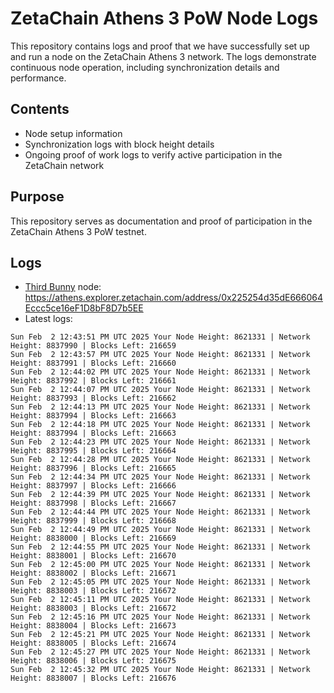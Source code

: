 # ZetaChain Athens 3 PoW Node Logs
This repository contains logs and proof that we have successfully set up and run a node on the ZetaChain Athens 3 network. The logs demonstrate continuous node operation, including synchronization details and performance.

## Contents
- Node setup information
- Synchronization logs with block height details
- Ongoing proof of work logs to verify active participation in the ZetaChain network

## Purpose
This repository serves as documentation and proof of participation in the ZetaChain Athens 3 PoW testnet.

## Logs

- [Third Bunny](https://thirdbunny.xyz/) node: https://athens.explorer.zetachain.com/address/0x225254d35dE666064Eccc5ce16eF1D8bF8D7b5EE
- Latest logs:
```
Sun Feb  2 12:43:51 PM UTC 2025 Your Node Height: 8621331 | Network Height: 8837990 | Blocks Left: 216659
Sun Feb  2 12:43:57 PM UTC 2025 Your Node Height: 8621331 | Network Height: 8837991 | Blocks Left: 216660
Sun Feb  2 12:44:02 PM UTC 2025 Your Node Height: 8621331 | Network Height: 8837992 | Blocks Left: 216661
Sun Feb  2 12:44:07 PM UTC 2025 Your Node Height: 8621331 | Network Height: 8837993 | Blocks Left: 216662
Sun Feb  2 12:44:13 PM UTC 2025 Your Node Height: 8621331 | Network Height: 8837994 | Blocks Left: 216663
Sun Feb  2 12:44:18 PM UTC 2025 Your Node Height: 8621331 | Network Height: 8837994 | Blocks Left: 216663
Sun Feb  2 12:44:23 PM UTC 2025 Your Node Height: 8621331 | Network Height: 8837995 | Blocks Left: 216664
Sun Feb  2 12:44:28 PM UTC 2025 Your Node Height: 8621331 | Network Height: 8837996 | Blocks Left: 216665
Sun Feb  2 12:44:34 PM UTC 2025 Your Node Height: 8621331 | Network Height: 8837997 | Blocks Left: 216666
Sun Feb  2 12:44:39 PM UTC 2025 Your Node Height: 8621331 | Network Height: 8837998 | Blocks Left: 216667
Sun Feb  2 12:44:44 PM UTC 2025 Your Node Height: 8621331 | Network Height: 8837999 | Blocks Left: 216668
Sun Feb  2 12:44:49 PM UTC 2025 Your Node Height: 8621331 | Network Height: 8838000 | Blocks Left: 216669
Sun Feb  2 12:44:55 PM UTC 2025 Your Node Height: 8621331 | Network Height: 8838001 | Blocks Left: 216670
Sun Feb  2 12:45:00 PM UTC 2025 Your Node Height: 8621331 | Network Height: 8838002 | Blocks Left: 216671
Sun Feb  2 12:45:05 PM UTC 2025 Your Node Height: 8621331 | Network Height: 8838003 | Blocks Left: 216672
Sun Feb  2 12:45:11 PM UTC 2025 Your Node Height: 8621331 | Network Height: 8838003 | Blocks Left: 216672
Sun Feb  2 12:45:16 PM UTC 2025 Your Node Height: 8621331 | Network Height: 8838004 | Blocks Left: 216673
Sun Feb  2 12:45:21 PM UTC 2025 Your Node Height: 8621331 | Network Height: 8838005 | Blocks Left: 216674
Sun Feb  2 12:45:27 PM UTC 2025 Your Node Height: 8621331 | Network Height: 8838006 | Blocks Left: 216675
Sun Feb  2 12:45:32 PM UTC 2025 Your Node Height: 8621331 | Network Height: 8838007 | Blocks Left: 216676
```

